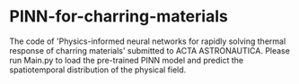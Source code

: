 # PINN-for-charring-materials
The code of 'Physics-informed neural networks for rapidly solving thermal response of charring materials' submitted to ACTA ASTRONAUTICA.
Please run Main.py to load the pre-trained PINN model and predict the spatiotemporal distribution of the physical field.
